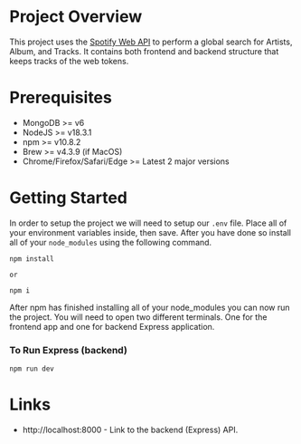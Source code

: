 # Project Overview

This project uses the [Spotify Web API](https://developer.spotify.com/documentation/web-api) to perform a global search for Artists, Album, and Tracks. It contains both frontend and backend structure that keeps tracks of the web tokens.

# Prerequisites

- MongoDB >= v6
- NodeJS >= v18.3.1
- npm >= v10.8.2
- Brew >= v4.3.9 (if MacOS)
- Chrome/Firefox/Safari/Edge >= Latest 2 major versions

# Getting Started

In order to setup the project we will need to setup our `.env` file. Place all of your environment variables inside, then save. After you have done so install all of your `node_modules` using the following command.

```
npm install

or

npm i
```

After npm has finished installing all of your node_modules you can now run the project. You will need to open two different terminals. One for the frontend app and one for backend Express application.

### To Run Express (backend)

```
npm run dev
```

# Links

- http://localhost:8000 - Link to the backend (Express) API.
